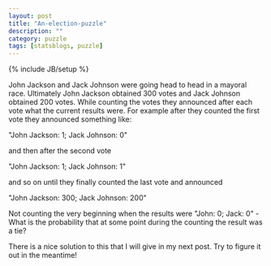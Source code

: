 ```yaml
---
layout: post
title: "An-election-puzzle"
description: ""
category: puzzle
tags: [statsblogs, puzzle]
---
```

{% include JB/setup %}

John Jackson and Jack Johnson were going head to head in a mayoral race. Ultimately John Jackson obtained 300 votes and Jack Johnson obtained 200 votes. While counting the votes they announced after each vote what the current results were. For example after they counted the first vote they announced something like:

"John Jackson: 1; Jack Johnson: 0"

and then after the second vote

"John Jackson: 1; Jack Johnson: 1"

and so on until they finally counted the last vote and announced

"John Jackson: 300; Jack Johnson: 200"

Not counting the very beginning when the results were "John: 0; Jack: 0" - What is the probability that at some point during the counting the result was a tie?

There is a nice solution to this that I will give in my next post.  Try to figure it out in the meantime!

